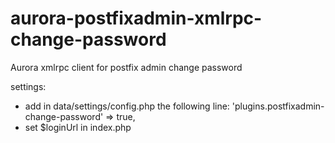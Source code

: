 # aurora-postfixadmin-xmlrpc-change-password
Aurora xmlrpc client for postfix admin change password 

settings:
  - add in data/settings/config.php the following line:
      'plugins.postfixadmin-change-password' => true,
  - set $loginUrl in index.php 
